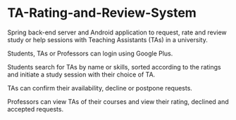 # TA-Rating-and-Review-System
Spring back-end server and Android application to request, rate and review study or help sessions with Teaching Assistants (TAs) in a university.

Students, TAs or Professors can login using Google Plus. 

Students search for TAs by name or skills, sorted according to the ratings and initiate a study session with their choice of TA.

TAs can confirm their availability, decline or postpone requests.

Professors can view TAs of their courses and view their rating, declined and accepted requests.
